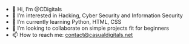 - 👋 Hi, I’m @CDigitals
- 👀 I’m interested in Hacking, Cyber Security and Information Security
- 🌱 I’m currently learning Python, HTML, CSS
- 💞️ I’m looking to collaborate on simple projects fit for beginners
- 📫 How to reach me:  contact@casualdigitals.net

<!---
CDigitals/CDigitals is a ✨ special ✨ repository because its `README.md` (this file) appears on your GitHub profile.
You can click the Preview link to take a look at your changes.
--->
